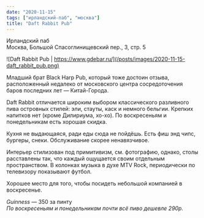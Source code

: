 ```yaml
---
date: "2020-11-15"
tags: ["ирландский-паб", "москва"]
title: "Daft Rabbit Pub"
---
```


Ирландский паб\
Москва, Большой Спасоглинищевский пер., 3, стр. 5

![Daft Rabbit Pub | https://www.gdebar.ru/](/posts/images/2020-11-15-daft_rabbit_pub.png)


Младший брат Black Harp Pub, который тоже достоин отзыва, расположенный недалеко от московского центра сосредоточения баров последних лет — Китай-Города.

<!--more-->

Daft Rabbit отличается широким выбором классического разливного пива островных стилей: эли, стауты, каск и немного бельгии. Крепких напитков нет (кроме Дилириума, хо-хо). По воскресеньям и понедельникам есть хорошая скидка.

Кухня не выдающаяся, ради еды сюда не пойдёшь. Есть фиш энд чипс, бургеры, снеки. Обслуживание скорее ненавязчивое.

Интерьер стилизован под примитивизм, см. фотографию, однако, столы расставлены так, что каждый ощущается своим отдельным пространством. В колонках музыка в духе MTV Rock, периодически по телевизору показывают футбол.

Хорошее место для того, чтобы посидеть небольшой компанией в воскресенье.


_Guinness_ — 350 за пинту\
_По воскресеньям и понедельникам почти всё пиво дешевле 290р._